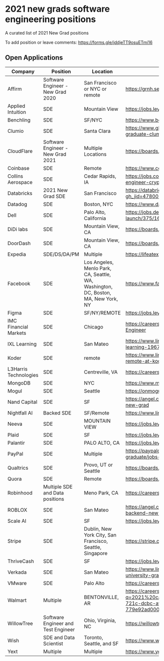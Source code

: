 # 2021 new grads software engineering positions
A curated list of 2021 New Grad positions

To add position or leave comments: https://forms.gle/jddjeTT9osuETmi16

## Open Applications
| Company | Position | Location | Link |
| --- | --- | --- | --- |
| Affirm | Software Engineer - New Grad 2020 | San Francisco or NYC or remote | https://grnh.se/7cb83d9a3us |
| Applied Intuition | SDE | Mountain View | https://jobs.lever.co/applied/186f572c-f554-43bf-9c7c-0cb0885b1ea3 |
| Benchling | SDE | SF/NYC | https://www.benchling.com/careers/?gh_jid=2235318#detail |
| Clumio | SDE | Santa Clara | https://www.glassdoor.com/job-listing/software-engineer-university-graduate-clumio-JV_IC1147439_KO0,37_KE38,44.htm |
| CloudFlare | Software Engineer - New Grad 2021 | Multiple Locations| https://boards.greenhouse.io/cloudflare/jobs/2350116 |
| Coinbase | SDE | Remote | https://www.coinbase.com/careers/positions/1724688 |
| Collins Aerospace | SDE | Cedar Rapids, IA | https://jobs.collinsaerospace.com/job/cedar-rapids/new-grad-software-engineer-cryptography/1738/17111512 | 
| Databricks | 2021 New Grad SDE | San Francisco |https://databricks.com/company/careers/open-positions/job?gh_jid=4780023002 |
| Datadog | SDE | Boston, NYC | https://www.datadoghq.com/careers/detail/?gh_jid=1826267 |
| Dell | SDE | Palo Alto, California | https://jobs.dell.com/job/palo-alto/new-grad-software-engineer-launch/375/16780645 | 
| DiDi labs | SDE | Mountain View, CA | https://boards.greenhouse.io/didi/jobs/2281086 |
| DoorDash | SDE | Mountain View, CA | https://boards.greenhouse.io/doordash/jobs/2337990 |
| Expedia | SDE/DS/DA/PM | Multiple | https://lifeatexpediagroup.com/jobs?keyword=NEW%20GRAD
| Facebook | SDE | Los Angeles, Menlo Park, CA, Seattle, WA, Washington, DC, Boston, MA, New York, NY | https://www.facebook.com/careers/jobs/1559217084255670/
| Figma | SDE | SF/NY/REMOTE  | https://jobs.lever.co/figma/31f60538-9c04-4dd3-821d-7980370f9be3 |
| IMC Financial Markets | SDE | Chicago | https://careers.imc.com/us/en/job/REQ-00852/Graduate-Software-Engineer |
| IXL Learning | SDE | San Mateo | https://www.linkedin.com/jobs/view/software-engineer-new-grad-at-ixl-learning-1967281839/ |
| Koder | SDE | remote | https://www.linkedin.com/jobs/view/entry-level-software-engineer-remote-at-koder-2009704560 |
| L3Harris Technologies | SDE | Centreville, VA | https://careers.l3harris.com/job/-/-/4832/17160824 |
| MongoDB | SDE | NYC | https://www.mongodb.com/careers/jobs/2309034 |
| Mogul | SDE | Seattle | https://onmogul.com/jobs/software-engineer-new-grad-2020 | 
| Nand Capital | SDE | SF | https://angel.co/company/nand-capital/jobs/769774-software-engineer-new-grad |
| Nightfall AI | Backed SDE | SF/Remote | https://www.linkedin.com/jobs/view/2017074072 | 
| Neeva | SDE | MOUNTAIN VIEW | https://jobs.lever.co/neeva/d95ffe9a-0717-49a0-be61-e59c5bf01b49 |
| Plaid | SDE | SF | https://jobs.lever.co/plaid/58690464-4e63-4180-8dc7-a1e87a18fb6d |
| Palantir | SDE | PALO ALTO, CA | https://jobs.lever.co/palantir/01dab70c-073c-4a22-bf76-fb6b9e0a75b0 |
| PayPal | SDE | Multiple | https://paypalcareers.dejobs.org/software-engineer-university-graduate/jobs-in/usa/jobs/ | 
| Qualtrics | SDE | Provo, UT or Seattle | https://boards.greenhouse.io/qualtrics | 
| Quora | SDE | Remote | https://boards.greenhouse.io/quora2/jobs/4810866002 |
| Robinhood | Multiple SDE and Data positions | Meno Park, CA | https://careers.robinhood.com/openings |
| ROBLOX | SDE | San Mateo | https://angel.co/company/roblox/jobs/589924-software-engineer-backend-new-college-grad-2020 | 
| Scale AI | SDE | SF | https://jobs.lever.co/scaleai/41e05b90-7e65-4dac-8676-50be9c1afc27 |
| Stripe | SDE | Dublin, New York City, San Francisco, Seattle, Singapore | https://stripe.com/jobs/search?q=NEW+GRAD |
| ThriveCash | SDE | SF | https://jobs.lever.co/thrive/679241fc-cd3a-45da-af66-f442034c90fb |
| Verkada | SDE | San Mateo | https://www.linkedin.com/jobs/view/software-engineer-backend-university-graduate-2021-at-verkada-1991639875/ |
| VMware | SDE | Palo Alto | https://careers.vmware.com/jobs/R2009349 |
| Walmart| Multiple| BENTONVILLE, AR | https://careers.walmart.com/results?q=2021%20campus&page=1&sort=rank&jobEmploymentType=0000015a-721c-dcbc-afda-779e92ad0000&expand=department,brand,type,rate&jobCareerArea=all|
| WillowTree | Software Engineer and Test Engineer | Ohio, Virginia, NC | https://willowtreeapps.com/careers/jobs?category=Intern&name=grad |
| Wish | SDE and Data Scientist | Toronto, Seattle, and SF | https://www.wish.com/careers/jobs |
| Yext | Multiple | Multiple | https://www.yext.com/careers/open-positions/ |

